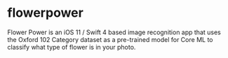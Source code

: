 # flowerpower
Flower Power is an iOS 11 / Swift 4 based image recognition app that uses the Oxford 102 Category dataset as a pre-trained model for Core ML to classify what type of flower is in your photo.
